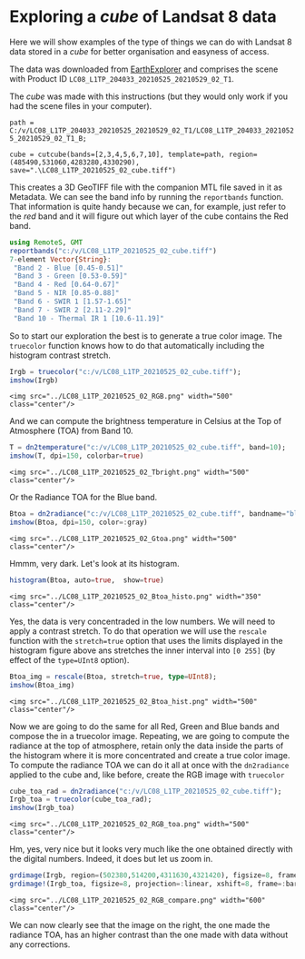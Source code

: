 # Exploring a _cube_ of Landsat 8 data
Here we will show examples of the type of things we can do with Landsat 8 data stored in a _cube_ for better organisation and easyness of access.

The data was downloaded from [EarthExplorer](https://earthexplorer.usgs.gov) and comprises the scene with Product ID ```LC08_L1TP_204033_20210525_20210529_02_T1```.

The _cube_ was made with this instructions (but they would only work if you had the scene files in your computer).

```path = C:/v/LC08_L1TP_204033_20210525_20210529_02_T1/LC08_L1TP_204033_20210525_20210529_02_T1_B;```

```cube = cutcube(bands=[2,3,4,5,6,7,10], template=path, region=(485490,531060,4283280,4330290), save=".\LC08_L1TP_20210525_02_cube.tiff")```

This creates a 3D GeoTIFF file with the companion MTL file saved in it as Metadata. We can see the band info by running the ```reportbands``` function. That information is quite handy because we can, for example, just refer to the _red_ band and it will figure out which layer of the cube contains the Red band.


```julia
using RemoteS, GMT
reportbands("c:/v/LC08_L1TP_20210525_02_cube.tiff")
7-element Vector{String}:
 "Band 2 - Blue [0.45-0.51]"
 "Band 3 - Green [0.53-0.59]"
 "Band 4 - Red [0.64-0.67]"
 "Band 5 - NIR [0.85-0.88]"
 "Band 6 - SWIR 1 [1.57-1.65]"
 "Band 7 - SWIR 2 [2.11-2.29]"
 "Band 10 - Thermal IR 1 [10.6-11.19]"
```

So to start our exploration the best is to generate a true color image. The ```truecolor``` function knows how to do that automatically including the histogram contrast stretch.

```julia
Irgb = truecolor("c:/v/LC08_L1TP_20210525_02_cube.tiff");
imshow(Irgb)
```

```@raw html
<img src="../LC08_L1TP_20210525_02_RGB.png" width="500" class="center"/>
```

And we can compute the brightness temperature in Celsius at the Top of Atmosphere (TOA) from Band 10.

```julia
T = dn2temperature("c:/v/LC08_L1TP_20210525_02_cube.tiff", band=10);
imshow(T, dpi=150, colorbar=true)
```

```@raw html
<img src="../LC08_L1TP_20210525_02_Tbright.png" width="500" class="center"/>
```

Or the Radiance TOA for the Blue band.

```julia
Btoa = dn2radiance("c:/v/LC08_L1TP_20210525_02_cube.tiff", bandname="blue");
imshow(Btoa, dpi=150, color=:gray)
```

```@raw html
<img src="../LC08_L1TP_20210525_02_Gtoa.png" width="500" class="center"/>
```

Hmmm, very dark. Let's look at its histogram.

```julia
histogram(Btoa, auto=true,  show=true)
```

```@raw html
<img src="../LC08_L1TP_20210525_02_Btoa_histo.png" width="350" class="center"/>
```

Yes, the data is very concentraded in the low numbers. We will need to apply a contrast stretch.
To do that operation we will use the ```rescale``` function with the ``stretch=true`` option that
uses the limits displayed in the histogram figure above ans stretches the inner interval into
`[0 255]` (by effect of the ``type=UInt8`` option).

```julia
Btoa_img = rescale(Btoa, stretch=true, type=UInt8);
imshow(Btoa_img)
```

```@raw html
<img src="../LC08_L1TP_20210525_02_Btoa_hist.png" width="500" class="center"/>
```

Now we are going to do the same for all Red, Green and Blue bands and compose the in a truecolor image.
Repeating, we are going to compute the radiance at the top of atmosphere, retain only the data inside the
parts of the histogram where it is more concentrated and create a true color image. To compute the radiance TOA
we can do it all at once with the ```dn2radiance``` applied to the cube and, like before, create the RGB image
with ```truecolor```

```julia
cube_toa_rad = dn2radiance("c:/v/LC08_L1TP_20210525_02_cube.tiff");
Irgb_toa = truecolor(cube_toa_rad);
imshow(Irgb_toa)
```

```@raw html
<img src="../LC08_L1TP_20210525_02_RGB_toa.png" width="500" class="center"/>
```

Hm, yes, very nice but it looks very much like the one obtained directly with the digital numbers.
Indeed, it does but let us zoom in.

```julia
grdimage(Irgb, region=(502380,514200,4311630,4321420), figsize=8, frame=:bare)
grdimage!(Irgb_toa, figsize=8, projection=:linear, xshift=8, frame=:bare, show=true)
```

```@raw html
<img src="../LC08_L1TP_20210525_02_RGB_compare.png" width="600" class="center"/>
```

We can now clearly see that the image on the right, the one made the radiance TOA, has an higher
contrast than the one made with data without any corrections.

